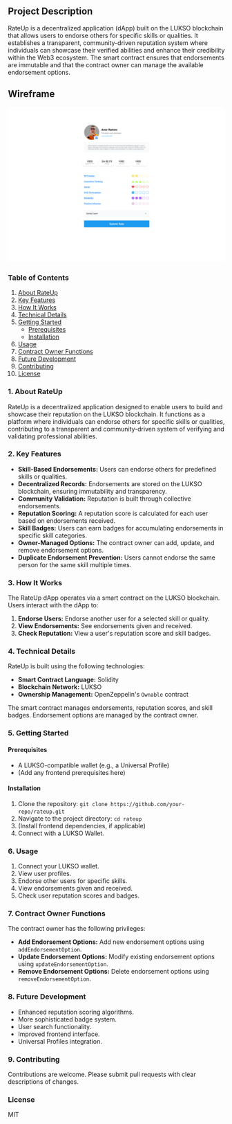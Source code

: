 ## Project Description

RateUp is a decentralized application (dApp) built on the LUKSO blockchain that allows users to endorse others for specific skills or qualities. It establishes a transparent, community-driven reputation system where individuals can showcase their verified abilities and enhance their credibility within the Web3 ecosystem. The smart contract ensures that endorsements are immutable and that the contract owner can manage the available endorsement options.

## Wireframe
<img src="./wireframe.png">

### Table of Contents

1.  [About RateUp](#about-rateup)
2.  [Key Features](#key-features)
3.  [How It Works](#how-it-works)
4.  [Technical Details](#technical-details)
5.  [Getting Started](#getting-started)
    * [Prerequisites](#prerequisites)
    * [Installation](#installation)
6.  [Usage](#usage)
7.  [Contract Owner Functions](#contract-owner-functions)
8.  [Future Development](#future-development)
9.  [Contributing](#contributing)
10. [License](#license)

### 1. About RateUp

RateUp is a decentralized application designed to enable users to build and showcase their reputation on the LUKSO blockchain. It functions as a platform where individuals can endorse others for specific skills or qualities, contributing to a transparent and community-driven system of verifying and validating professional abilities.

### 2. Key Features

* **Skill-Based Endorsements:** Users can endorse others for predefined skills or qualities.
* **Decentralized Records:** Endorsements are stored on the LUKSO blockchain, ensuring immutability and transparency.
* **Community Validation:** Reputation is built through collective endorsements.
* **Reputation Scoring:** A reputation score is calculated for each user based on endorsements received.
* **Skill Badges:** Users can earn badges for accumulating endorsements in specific skill categories.
* **Owner-Managed Options:** The contract owner can add, update, and remove endorsement options.
* **Duplicate Endorsement Prevention:** Users cannot endorse the same person for the same skill multiple times.

### 3. How It Works

The RateUp dApp operates via a smart contract on the LUKSO blockchain. Users interact with the dApp to:

1.  **Endorse Users:** Endorse another user for a selected skill or quality.
2.  **View Endorsements:** See endorsements given and received.
3.  **Check Reputation:** View a user's reputation score and skill badges.

### 4. Technical Details

RateUp is built using the following technologies:

* **Smart Contract Language:** Solidity
* **Blockchain Network:** LUKSO
* **Ownership Management:** OpenZeppelin's `Ownable` contract

The smart contract manages endorsements, reputation scores, and skill badges. Endorsement options are managed by the contract owner.

### 5. Getting Started

#### Prerequisites

* A LUKSO-compatible wallet (e.g., a Universal Profile)
* (Add any frontend prerequisites here)

#### Installation

1.  Clone the repository: `git clone https://github.com/your-repo/rateup.git`
2.  Navigate to the project directory: `cd rateup`
3.  (Install frontend dependencies, if applicable)
4.  Connect with a LUKSO Wallet.

### 6. Usage

1.  Connect your LUKSO wallet.
2.  View user profiles.
3.  Endorse other users for specific skills.
4.  View endorsements given and received.
5.  Check user reputation scores and badges.

### 7. Contract Owner Functions

The contract owner has the following privileges:

* **Add Endorsement Options:** Add new endorsement options using `addEndorsementOption`.
* **Update Endorsement Options:** Modify existing endorsement options using `updateEndorsementOption`.
* **Remove Endorsement Options:** Delete endorsement options using `removeEndorsementOption`.

### 8. Future Development

* Enhanced reputation scoring algorithms.
* More sophisticated badge system.
* User search functionality.
* Improved frontend interface.
* Universal Profiles integration.

### 9. Contributing

Contributions are welcome. Please submit pull requests with clear descriptions of changes.

### License

MIT
